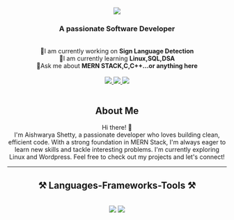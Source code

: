 <h1 align="center">
    <img src="https://readme-typing-svg.herokuapp.com/?font=Righteous&size=35&center=true&vCenter=true&width=500&height=70&duration=4000&lines=Hi+There!+👋;+I'm+Aishwarya+Shetty!;" />
</h1>

<h3 align="center">A passionate Software Developer</h3>

<br/>
<div align="center">
  🔭I am currently working on <strong>Sign Language Detection</strong>
  <br/>
  🌼I am currently learning <strong>Linux,SQL,DSA</strong>
  <br/>
  💬Ask me about <strong>MERN STACK,C,C++...or anything here</strong>  
</div>
<br/>
<div align="center"> 
  <a href="mailto:shettyaishu050@gmail.com">
    <img src="https://img.shields.io/badge/Gmail-333333?style=for-the-badge&logo=gmail&logoColor=red" />
  </a>
  <a href="https://www.linkedin.com/in/aishwarya-shetty-11388131b/" target="_blank">
    <img src="https://img.shields.io/badge/LinkedIn-0077B5?style=for-the-badge&logo=linkedin&logoColor=white" target="_blank" />
  </a>
  <a href="[https://salesp07.github.io](https://github.com/Aishwarya-Ramesh-Shetty)" target="_blank">
     <img src="https://img.shields.io/badge/Portfolio-FF5722?style=for-the-badge&logo=todoist&logoColor=white" target="_blank" /> <!-- sqlite, safari, google-chrome are other good icon options -->
  </a>
</div>
<br/>
<h2 align="center">About Me</h2>
<div align="center">
    Hi there! 👋
    <br/>
        I'm Aishwarya Shetty, a passionate developer who loves building clean, efficient code. With a strong foundation in MERN Stack, I'm always eager to learn new skills and tackle interesting problems. I'm currently exploring Linux and Wordpress. Feel free to check out my projects and let's connect!
</div>
<hr/>
<h2 align="center">⚒️ Languages-Frameworks-Tools ⚒️</h2>
<br/>
<div align="center">
  <img src="https://skillicons.dev/icons?i=react,html,css,vscode,github,tailwind,git" />
  <img src="https://skillicons.dev/icons?i=nodejs,javascript,express,mongodb,c,cpp" /><br>
</div>



